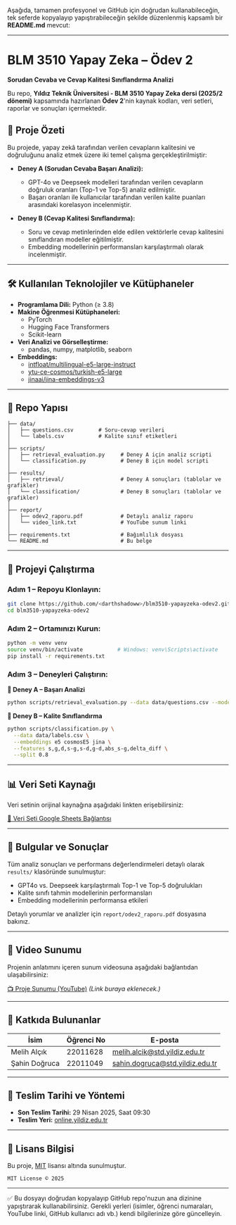 Aşağıda, tamamen profesyonel ve GitHub için doğrudan kullanabileceğin, tek seferde kopyalayıp yapıştırabileceğin şekilde düzenlenmiş kapsamlı bir **README.md** mevcut:

---

# BLM 3510 Yapay Zeka – Ödev 2  
**Sorudan Cevaba ve Cevap Kalitesi Sınıflandırma Analizi**

Bu repo, **Yıldız Teknik Üniversitesi - BLM 3510 Yapay Zeka dersi (2025/2 dönemi)** kapsamında hazırlanan **Ödev 2**'nin kaynak kodları, veri setleri, raporlar ve sonuçları içermektedir.

## 📌 Proje Özeti

Bu projede, yapay zekâ tarafından verilen cevapların kalitesini ve doğruluğunu analiz etmek üzere iki temel çalışma gerçekleştirilmiştir:

- **Deney A (Sorudan Cevaba Başarı Analizi):**
  - GPT-4o ve Deepseek modelleri tarafından verilen cevapların doğruluk oranları (Top-1 ve Top-5) analiz edilmiştir.
  - Başarı oranları ile kullanıcılar tarafından verilen kalite puanları arasındaki korelasyon incelenmiştir.

- **Deney B (Cevap Kalitesi Sınıflandırma):**
  - Soru ve cevap metinlerinden elde edilen vektörlerle cevap kalitesini sınıflandıran modeller eğitilmiştir.
  - Embedding modellerinin performansları karşılaştırmalı olarak incelenmiştir.

---

## 🛠️ Kullanılan Teknolojiler ve Kütüphaneler

- **Programlama Dili:** Python (≥ 3.8)
- **Makine Öğrenmesi Kütüphaneleri:**
  - PyTorch
  - Hugging Face Transformers
  - Scikit-learn
- **Veri Analizi ve Görselleştirme:**
  - pandas, numpy, matplotlib, seaborn
- **Embeddings:**
  - [intfloat/multilingual-e5-large-instruct](https://huggingface.co/intfloat/multilingual-e5-large-instruct)
  - [ytu-ce-cosmos/turkish-e5-large](https://huggingface.co/ytu-ce-cosmos/turkish-e5-large)
  - [jinaai/jina-embeddings-v3](https://huggingface.co/jinaai/jina-embeddings-v3)

---

## 📂 Repo Yapısı

```
├── data/
│   ├── questions.csv        # Soru-cevap verileri
│   └── labels.csv           # Kalite sınıf etiketleri
│
├── scripts/
│   ├── retrieval_evaluation.py     # Deney A için analiz scripti
│   └── classification.py           # Deney B için model scripti
│
├── results/
│   ├── retrieval/                  # Deney A sonuçları (tablolar ve grafikler)
│   └── classification/             # Deney B sonuçları (tablolar ve grafikler)
│
├── report/
│   ├── odev2_raporu.pdf            # Detaylı analiz raporu
│   └── video_link.txt              # YouTube sunum linki
│
├── requirements.txt                # Bağımlılık dosyası
└── README.md                       # Bu belge
```

---

## 🚀 Projeyi Çalıştırma

### Adım 1 – Repoyu Klonlayın:
```bash
git clone https://github.com/<darthshadoww>/blm3510-yapayzeka-odev2.git
cd blm3510-yapayzeka-odev2
```

### Adım 2 – Ortamınızı Kurun:
```bash
python -m venv venv
source venv/bin/activate           # Windows: venv\Scripts\activate
pip install -r requirements.txt
```

### Adım 3 – Deneyleri Çalıştırın:

**🔸 Deney A – Başarı Analizi**
```bash
python scripts/retrieval_evaluation.py --data data/questions.csv --models gpt4o deepseek
```

**🔸 Deney B – Kalite Sınıflandırma**
```bash
python scripts/classification.py \
  --data data/labels.csv \
  --embeddings e5 cosmosE5 jina \
  --features s,g,d,s-g,s-d,g-d,abs_s-g,delta_diff \
  --split 0.8
```

---

## 📊 Veri Seti Kaynağı

Veri setinin orijinal kaynağına aşağıdaki linkten erişebilirsiniz:

[🔗 Veri Seti Google Sheets Bağlantısı](https://docs.google.com/spreadsheets/d/1Woh-A5oTJ715ivgIsu6NCkdav_k46iqr)

---

## 📑 Bulgular ve Sonuçlar

Tüm analiz sonuçları ve performans değerlendirmeleri detaylı olarak `results/` klasöründe sunulmuştur:

- GPT4o vs. Deepseek karşılaştırmalı Top-1 ve Top-5 doğrulukları
- Kalite sınıfı tahmin modellerinin performansları
- Embedding modellerinin performansa etkileri

Detaylı yorumlar ve analizler için `report/odev2_raporu.pdf` dosyasına bakınız.

---

## 🎥 Video Sunumu

Projenin anlatımını içeren sunum videosuna aşağıdaki bağlantıdan ulaşabilirsiniz:

[📺 Proje Sunumu (YouTube)](https://youtube.com/) *(Link buraya eklenecek.)*

---

## 👥 Katkıda Bulunanlar

| İsim                 | Öğrenci No | E-posta                         |
|----------------------|------------|---------------------------------|
| Melih Alçık          | 22011628   | melih.alcik@std.yildiz.edu.tr        |
| Şahin Doğruca        | 22011049   | sahin.dogruca@std.yildiz.edu.tr |

---

## 📅 Teslim Tarihi ve Yöntemi

- **Son Teslim Tarihi:** 29 Nisan 2025, Saat 09:30
- **Teslim Yeri:** [online.yildiz.edu.tr](https://online.yildiz.edu.tr)

---

## 📜 Lisans Bilgisi

Bu proje, [MIT](LICENSE) lisansı altında sunulmuştur.

```text
MIT License © 2025
```

---

✅ Bu dosyayı doğrudan kopyalayıp GitHub repo'nuzun ana dizinine yapıştırarak kullanabilirsiniz. Gerekli yerleri (isimler, öğrenci numaraları, YouTube linki, GitHub kullanıcı adı vb.) kendi bilgilerinize göre güncelleyin.
